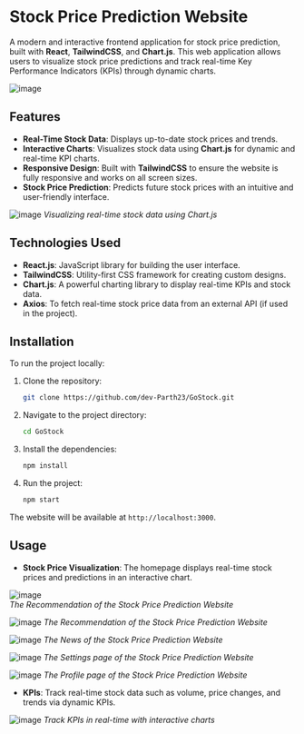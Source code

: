 # Stock Price Prediction Website

A modern and interactive frontend application for stock price prediction, built with **React**, **TailwindCSS**, and **Chart.js**. This web application allows users to visualize stock price predictions and track real-time Key Performance Indicators (KPIs) through dynamic charts.

![image](https://github.com/user-attachments/assets/eb951e95-8529-4bd4-ba98-1dd4403674d3)

## Features

- **Real-Time Stock Data**: Displays up-to-date stock prices and trends.
- **Interactive Charts**: Visualizes stock data using **Chart.js** for dynamic and real-time KPI charts.
- **Responsive Design**: Built with **TailwindCSS** to ensure the website is fully responsive and works on all screen sizes.
- **Stock Price Prediction**: Predicts future stock prices with an intuitive and user-friendly interface.

![image](https://github.com/user-attachments/assets/846844c1-fddc-446a-ad4b-caf721a03cf2)
*Visualizing real-time stock data using Chart.js*

## Technologies Used

- **React.js**: JavaScript library for building the user interface.
- **TailwindCSS**: Utility-first CSS framework for creating custom designs.
- **Chart.js**: A powerful charting library to display real-time KPIs and stock data.
- **Axios**: To fetch real-time stock price data from an external API (if used in the project).

## Installation

To run the project locally:

1. Clone the repository:
   ```bash
   git clone https://github.com/dev-Parth23/GoStock.git
   ```

2. Navigate to the project directory:
   ```bash
   cd GoStock
   ```

3. Install the dependencies:
   ```bash
   npm install
   ```

4. Run the project:
   ```bash
   npm start
   ```

The website will be available at `http://localhost:3000`.

## Usage

- **Stock Price Visualization**: The homepage displays real-time stock prices and predictions in an interactive chart.

![image](https://github.com/user-attachments/assets/7f7c9718-2bc9-4015-9a63-cee5b41b2833)  
  *The Recommendation of the Stock Price Prediction Website*

  ![image](https://github.com/user-attachments/assets/bd6dbc45-74c3-4e33-9d61-3c6fafd39ac3)
  *The Recommendation of the Stock Price Prediction Website*

  ![image](https://github.com/user-attachments/assets/c166fc30-32c9-4ea3-a585-8f974d7c2ef1)
  *The News of the Stock Price Prediction Website*
  
  ![image](https://github.com/user-attachments/assets/d0e5a03b-0019-4a7b-a4b8-626a2c698eee)
  *The Settings page of the Stock Price Prediction Website*

  ![image](https://github.com/user-attachments/assets/8808790c-70bb-43ef-861f-d7ccdd5aa928)
  *The Profile page of the Stock Price Prediction Website*

- **KPIs**: Track real-time stock data such as volume, price changes, and trends via dynamic KPIs.

![image](https://github.com/user-attachments/assets/33e84efb-0060-48d5-956e-394486fe4b52)
  *Track KPIs in real-time with interactive charts*

